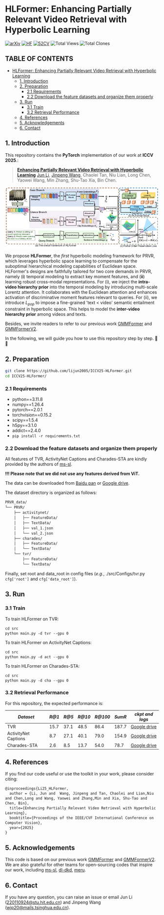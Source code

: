 # HLFormer: Enhancing Partially Relevant Video Retrieval with Hyperbolic Learning

[![arXiv](https://img.shields.io/badge/arXiv-2507.17402-b31b1b.svg?style=flat)](https://arxiv.org/abs/2507.17402) [![HF](https://img.shields.io/badge/%F0%9F%A4%97%20Hugging%20Face-Discussion-orange)](https://huggingface.co/papers/2507.17402) [![52CV](https://img.shields.io/badge/52CV-中文解读-pink.svg?style=flat)](https://zhuanlan.zhihu.com/p/1931768417418994885) 
![Total Views](https://github.com/lijun2005/ICCV25-HLFormer/blob/traffic/traffic-ICCV25-HLFormer-views.svg)
![Total Clones](https://github.com/lijun2005/ICCV25-HLFormer/blob/traffic/traffic-ICCV25-HLFormer-clones.svg)
## TABLE OF CONTENTS
- [HLFormer: Enhancing Partially Relevant Video Retrieval with Hyperbolic Learning](#hlformer-enhancing-partially-relevant-video-retrieval-with-hyperbolic-learning)
  - [1. Introduction](#1-introduction)
  - [2. Preparation](#2-preparation)
    - [2.1 Requirements](#21-requirements)
    - [2.2 Download the  feature datasets and organize them properly](#22-download-the--feature-datasets-and-organize-them-properly)
  - [3. Run](#3-run)
    - [3.1 Train](#31-train)
    - [3.2 Retrieval Performance](#32-retrieval-performance)
  - [4. References](#4-references)
  - [5. Acknowledgements](#5-acknowledgements)
  - [6. Contact](#6-contact)

## 1. Introduction
This repository contains the **PyTorch** implementation of our work at **ICCV 2025**.:

> [**Enhancing Partially Relevant Video Retrieval with Hyperbolic Learning**](http://arxiv.org/abs/2507.17402) [Jun Li](https://github.com/lijun2005/), [Jinpeng Wang](https://github.com/gimpong), Chaolei Tan, Niu Lian, Long Chen, Yaowei Wang, Min Zhang,  Shu-Tao Xia, Bin Chen.

![overview](figures/hlformer.png)

We propose **HLFormer**, the *first* hyperbolic modeling framework for PRVR, which leverages hyperbolic space learning to compensate for the suboptimal hierarchical modeling capabilities of Euclidean space. HLFormer's designs are faithfully tailored for two core demands in PRVR, namely (**i**) temporal modeling to extract key moment features, and  (**ii**) learning robust cross-modal representations. 
For (i), we inject the **intra-video hierarchy prior** into the temporal modeling by introducing multi-scale Lorentz attention. 
It collaborates with the Euclidean attention and enhances activation of discriminative moment features relevant to queries. 
For (ii), we introduce $L_{pop}$ to impose a fine-grained 'text < video' semantic entailment constraint in hyperbolic space. This helps to model the **inter-video hierarchy prior** among videos and texts. 

Besides, we invite readers to refer to our previous work [GMMFormer](https://github.com/huangmozhi9527/GMMFormer) and [GMMFormerV2](https://github.com/huangmozhi9527/GMMFormer_v2).

In the following, we will guide you how to use this repository step by step. 🤗🐶

## 2. Preparation

```bash
git clone https://github.com/lijun2005/ICCV25-HLFormer.git
cd ICCV25-HLFormer/
```

### 2.1 Requirements

- python==3.11.8
- numpy==1.26.4
- pytorch==2.0.1
- torchvision==0.15.2
- scipy==1.5.4
- h5py==3.1.0
- addict==2.4.0
- `pip install -r requirements.txt`

### 2.2 Download the  feature datasets and organize them properly
All features of TVR, ActivityNet Captions and Charades-STA are kindly provided by the authors of [ms-sl](https://github.com/HuiGuanLab/ms-sl).

**!!! Please note that we did not use any features derived from ViT.**

The data can be downloaded from [Baidu pan](https://pan.baidu.com/s/1UNu67hXCbA6ZRnFVPVyJOA?pwd=8bh4) or [Google drive](https://drive.google.com/drive/folders/11dRUeXmsWU25VMVmeuHc9nffzmZhPJEj?usp=sharing). 

The dataset directory is organized as follows:

```bash
PRVR_data/
└── PRVR/
    ├── activitynet/
    │   ├── FeatureData/
    │   ├── TextData/
    │   ├── val_1.json
    │   └── val_2.json
    ├── charades/
    │   ├── FeatureData/
    │   └── TextData/
    └── tvr/
        ├── FeatureData/
        └── TextData/
```
Finally, set root and data_root in config files (*e.g.*, ./src/Configs/tvr.py `cfg['root']` and `cfg['data_root']`).

## 3. Run
### 3.1 Train 
To train HLFormer on TVR:
```
cd src
python main.py -d tvr --gpu 0
```

To train HLFormer on ActivityNet Captions:
```
cd src
python main.py -d act --gpu 0
```

To train HLFormer on Charades-STA:
```
cd src
python main.py -d cha --gpu 0
```

### 3.2 Retrieval Performance

For this repository, the expected performance is:

| *Dataset* | *R@1* | *R@5* | *R@10* | *R@100* | *SumR* | *ckpt and logs* |
| ---- | ---- | ---- | ---- | ---- | ---- |---- |
| TVR | 15.7 | 37.1 | 48.5 | 86.4 | 187.7 |[Google drive](https://drive.google.com/file/d/1NIl0x90qbdGxn9rwqVqS8MRpIdzKdPr1/view?usp=sharing) |
| ActivityNet Captions | 8.7 | 27.1 | 40.1 | 79.0 | 154.9 |[Google drive](https://drive.google.com/file/d/1B3mxKkUxtfNEggiJSwExFCV0gEbuZSzf/view?usp=sharing) |
| Charades-STA | 2.6 | 8.5 | 13.7 | 54.0 | 78.7 |[Google drive](https://drive.google.com/file/d/1rwM7c63hGFWFENfWDOdnu-Pitzy9NOZJ/view?usp=sharing) |



## 4. References
If you find our code useful or use the toolkit in your work, please consider citing:
```
@inproceedings{Li25_HLFormer,
  author = {Li, Jun and  Wang, Jinpeng and Tan, Chaolei and Lian,Niu and Chen,Long and Wang, Yaowei and Zhang,Min and Xia, Shu-Tao and Chen, Bin},
  title={Enhancing Partially Relevant Video Retrieval with Hyperbolic Learning},
  booktitle={Proceedings of the IEEE/CVF International Conference on Computer Vision},
  year={2025}
}
```
## 5. Acknowledgements
This code is based on our previous work [GMMFormer](https://github.com/huangmozhi9527/GMMFormer) and [GMMFormerV2](https://github.com/huangmozhi9527/GMMFormer_v2).
We are also grateful for other teams for open-sourcing codes that inspire our work, including 
[ms-sl](https://github.com/HuiGuanLab/ms-sl),
[dl-dkd](https://github.com/HuiGuanLab/DL-DKD), 
[meru](https://github.com/facebookresearch/meru).
## 6. Contact
If you have any question, you can raise an issue or email Jun Li (220110924@stu.hit.edu.cn) and Jinpeng Wang (wjp20@mails.tsinghua.edu.cn).



